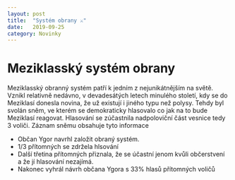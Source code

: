 ```yaml
---
layout: post
title:  "Systém obrany ⚔️"
date:   2019-09-25
category: Novinky
---
```


# Meziklasský systém obrany

Meziklasský obranný systém patří k jedním z nejunikátnějším na světě. Vznikl relativně nedávno, v devadesátých letech minulého století, kdy se do Meziklasí donesla novina, že už existují i jiného typu než polysy. Tehdy byl svolán sněm, ve kterém se demokraticky hlasovalo co jak na to bude Meziklasí reagovat. Hlasování se zúčastnila nadpoloviční část vesnice tedy 3 voliči. Záznam sněmu obsahuje tyto informace

- Občan Ygor navrhl založit obraný systém. 
- 1/3 přítomných se zdržela hlsování
- Další třetina přítomných přiznala, že se účastní jenom kvůli občerstvení a že jí hlasování nezajímá.
- Nakonec vyhrál návrh občana Ygora s 33% hlasů přítomných voličů


